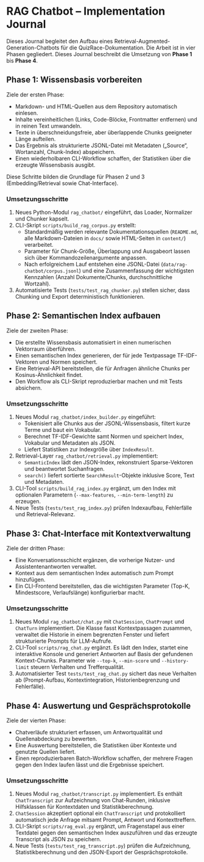 # RAG Chatbot – Implementation Journal

Dieses Journal begleitet den Aufbau eines Retrieval-Augmented-Generation-Chatbots für die QuizRace-Dokumentation.
Die Arbeit ist in vier Phasen gegliedert. Dieses Journal beschreibt die Umsetzung von **Phase 1** bis **Phase 4**.

## Phase 1: Wissensbasis vorbereiten

Ziele der ersten Phase:

- Markdown- und HTML-Quellen aus dem Repository automatisch einlesen.
- Inhalte vereinheitlichen (Links, Code-Blöcke, Frontmatter entfernen) und in reinen Text umwandeln.
- Texte in überschneidungsfreie, aber überlappende Chunks geeigneter Länge aufteilen.
- Das Ergebnis als strukturierte JSONL-Datei mit Metadaten („Source“, Wortanzahl, Chunk-Index) abspeichern.
- Einen wiederholbaren CLI-Workflow schaffen, der Statistiken über die erzeugte Wissensbasis ausgibt.

Diese Schritte bilden die Grundlage für Phasen 2 und 3 (Embedding/Retrieval sowie Chat-Interface).

### Umsetzungsschritte

1. Neues Python-Modul `rag_chatbot/` eingeführt, das Loader, Normalizer und Chunker kapselt.
2. CLI-Skript `scripts/build_rag_corpus.py` erstellt:
   - Standardmäßig werden relevante Dokumentationsquellen (`README.md`, alle Markdown-Dateien in `docs/` sowie HTML-Seiten in `content/`) verarbeitet.
   - Parameter für Chunk-Größe, Überlappung und Ausgabeort lassen sich über Kommandozeilenargumente anpassen.
   - Nach erfolgreichem Lauf entstehen eine JSONL-Datei (`data/rag-chatbot/corpus.jsonl`) und eine Zusammenfassung der wichtigsten Kennzahlen (Anzahl Dokumente/Chunks, durchschnittliche Wortzahl).
3. Automatisierte Tests (`tests/test_rag_chunker.py`) stellen sicher, dass Chunking und Export deterministisch funktionieren.

## Phase 2: Semantischen Index aufbauen

Ziele der zweiten Phase:

- Die erstellte Wissensbasis automatisiert in einen numerischen Vektorraum überführen.
- Einen semantischen Index generieren, der für jede Textpassage TF-IDF-Vektoren und Normen speichert.
- Eine Retrieval-API bereitstellen, die für Anfragen ähnliche Chunks per Kosinus-Ähnlichkeit findet.
- Den Workflow als CLI-Skript reproduzierbar machen und mit Tests absichern.

### Umsetzungsschritte

1. Neues Modul `rag_chatbot/index_builder.py` eingeführt:
   - Tokenisiert alle Chunks aus der JSONL-Wissensbasis, filtert kurze Terme und baut ein Vokabular.
   - Berechnet TF-IDF-Gewichte samt Normen und speichert Index, Vokabular und Metadaten als JSON.
   - Liefert Statistiken zur Indexgröße über `IndexResult`.
2. Retrieval-Layer `rag_chatbot/retrieval.py` implementiert:
   - `SemanticIndex` lädt den JSON-Index, rekonstruiert Sparse-Vektoren und beantwortet Suchanfragen.
   - `search()` liefert sortierte `SearchResult`-Objekte inklusive Score, Text und Metadaten.
3. CLI-Tool `scripts/build_rag_index.py` ergänzt, um den Index mit optionalen Parametern (`--max-features`,
   `--min-term-length`) zu erzeugen.
4. Neue Tests (`tests/test_rag_index.py`) prüfen Indexaufbau, Fehlerfälle und Retrieval-Relevanz.

## Phase 3: Chat-Interface mit Kontextverwaltung

Ziele der dritten Phase:

- Eine Konversationsschicht ergänzen, die vorherige Nutzer- und Assistentenantworten verwaltet.
- Kontext aus dem semantischen Index automatisch zum Prompt hinzufügen.
- Ein CLI-Frontend bereitstellen, das die wichtigsten Parameter (Top-K, Mindestscore, Verlaufslänge) konfigurierbar macht.

### Umsetzungsschritte

1. Neues Modul `rag_chatbot/chat.py` mit `ChatSession`, `ChatPrompt` und `ChatTurn` implementiert. Die Klasse fasst Kontextpassagen
   zusammen, verwaltet die Historie in einem begrenzten Fenster und liefert strukturierte Prompts für LLM-Aufrufe.
2. CLI-Tool `scripts/rag_chat.py` ergänzt. Es lädt den Index, startet eine interaktive Konsole und generiert Antworten auf Basis
   der gefundenen Kontext-Chunks. Parameter wie `--top-k`, `--min-score` und `--history-limit` steuern Verhalten und Trefferqualität.
3. Automatisierter Test `tests/test_rag_chat.py` sichert das neue Verhalten ab (Prompt-Aufbau, Kontextintegration,
   Historienbegrenzung und Fehlerfälle).

## Phase 4: Auswertung und Gesprächsprotokolle

Ziele der vierten Phase:

- Chatverläufe strukturiert erfassen, um Antwortqualität und Quellenabdeckung zu bewerten.
- Eine Auswertung bereitstellen, die Statistiken über Kontexte und genutzte Quellen liefert.
- Einen reproduzierbaren Batch-Workflow schaffen, der mehrere Fragen gegen den Index laufen lässt und die Ergebnisse speichert.

### Umsetzungsschritte

1. Neues Modul `rag_chatbot/transcript.py` implementiert. Es enthält `ChatTranscript` zur Aufzeichnung von Chat-Runden, inklusive Hilfsklassen für Kontextdaten und Statistikberechnung.
2. `ChatSession` akzeptiert optional ein `ChatTranscript` und protokolliert automatisch jede Anfrage mitsamt Prompt, Antwort und Kontexttreffern.
3. CLI-Skript `scripts/rag_eval.py` ergänzt, um Fragenstapel aus einer Textdatei gegen den semantischen Index auszuführen und das erzeugte Transcript als JSON zu speichern.
4. Neue Tests (`tests/test_rag_transcript.py`) prüfen die Aufzeichnung, Statistikberechnung und den JSON-Export der Gesprächsprotokolle.
